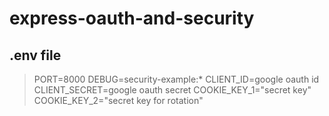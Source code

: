# express-oauth-and-security

## .env file
>PORT=8000
>DEBUG=security-example:*
>CLIENT_ID=google oauth id
>CLIENT_SECRET=google oauth secret
>COOKIE_KEY_1="secret key"
>COOKIE_KEY_2="secret key for rotation"